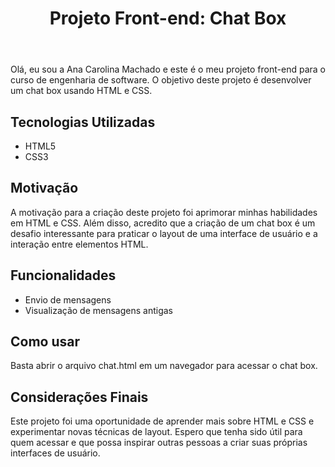 <!DOCTYPE html>
<html>
<head>
	<meta charset="UTF-8">
	<title>Projeto Front-end: Chat Box</title>
	<link rel="stylesheet" type="text/css" href="readme.css">
</head>
<body>
	<header>
		<h1>Projeto Front-end: Chat Box</h1>
	</header>
	<main>
		<section>
			<p>Olá, eu sou a Ana Carolina Machado e este é o meu projeto front-end para o curso de engenharia de software. O objetivo deste projeto é desenvolver um chat box usando HTML e CSS.</p>
		</section>
		<section>
			<h2>Tecnologias Utilizadas</h2>
			<ul>
				<li>HTML5</li>
				<li>CSS3</li>
			</ul>
		</section>
		<section>
			<h2>Motivação</h2>
			<p>A motivação para a criação deste projeto foi aprimorar minhas habilidades em HTML e CSS. Além disso, acredito que a criação de um chat box é um desafio interessante para praticar o layout de uma interface de usuário e a interação entre elementos HTML.</p>
		</section>
		<section>
			<h2>Funcionalidades</h2>
			<ul>
				<li>Envio de mensagens</li>
				<li>Visualização de mensagens antigas</li>
			</ul>
		</section>
		<section>
			<h2>Como usar</h2>
			<p>Basta abrir o arquivo chat.html em um navegador para acessar o chat box.</p>
		</section>
		<section>
			<h2>Considerações Finais</h2>
			<p>Este projeto foi uma oportunidade de aprender mais sobre HTML e CSS e experimentar novas técnicas de layout. Espero que tenha sido útil para quem acessar e que possa inspirar outras pessoas a criar suas próprias interfaces de usuário.</p>
		</section>
	</main>
</body>
</html>
